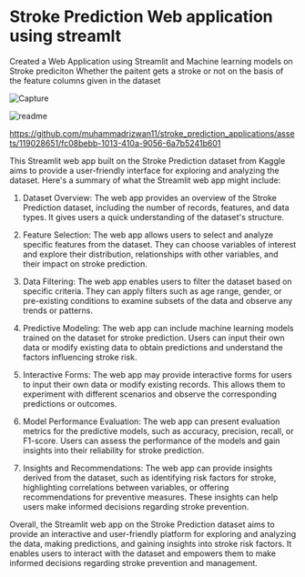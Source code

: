 # Stroke Prediction Web application using streamlt
Created a Web Application using Streamlit and Machine learning models on Stroke prediciton
Whether the paitent gets a stroke or not on the basis of the feature columns given in the dataset 

![Capture](https://github.com/muhammadrizwan11/stroke_prediction_applications/assets/119028651/6bc13fc7-94d9-4cea-83da-a17ecf20d740)

![readme](https://github.com/muhammadrizwan11/stroke_prediction_applications/assets/119028651/c453a8d1-a8fe-4b62-bede-52babcdfad7c)




https://github.com/muhammadrizwan11/stroke_prediction_applications/assets/119028651/fc08bebb-1013-410a-9056-6a7b5241b601




This Streamlit web app built on the Stroke Prediction dataset from Kaggle aims to provide a user-friendly interface for exploring and analyzing the dataset. Here's a summary of what the Streamlit web app might include:

1. Dataset Overview: The web app provides an overview of the Stroke Prediction dataset, including the number of records, features, and data types. It gives users a quick understanding of the dataset's structure.

2. Feature Selection: The web app allows users to select and analyze specific features from the dataset. They can choose variables of interest and explore their distribution, relationships with other variables, and their impact on stroke prediction.

3. Data Filtering: The web app enables users to filter the dataset based on specific criteria. They can apply filters such as age range, gender, or pre-existing conditions to examine subsets of the data and observe any trends or patterns.

4. Predictive Modeling: The web app can include machine learning models trained on the dataset for stroke prediction. Users can input their own data or modify existing data to obtain predictions and understand the factors influencing stroke risk.

5. Interactive Forms: The web app may provide interactive forms for users to input their own data or modify existing records. This allows them to experiment with different scenarios and observe the corresponding predictions or outcomes.

6. Model Performance Evaluation: The web app can present evaluation metrics for the predictive models, such as accuracy, precision, recall, or F1-score. Users can assess the performance of the models and gain insights into their reliability for stroke prediction.

7. Insights and Recommendations: The web app can provide insights derived from the dataset, such as identifying risk factors for stroke, highlighting correlations between variables, or offering recommendations for preventive measures. These insights can help users make informed decisions regarding stroke prevention.

Overall, the Streamlit web app on the Stroke Prediction dataset aims to provide an interactive and user-friendly platform for exploring and analyzing the data, making predictions, and gaining insights into stroke risk factors. It enables users to interact with the dataset and empowers them to make informed decisions regarding stroke prevention and management.
